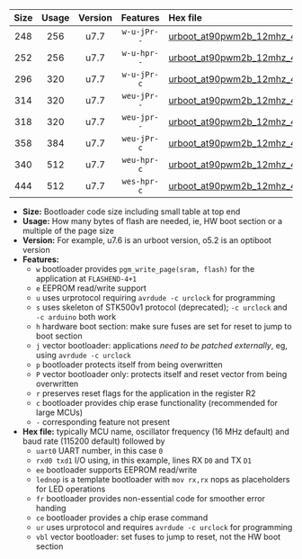 |Size|Usage|Version|Features|Hex file|
|:-:|:-:|:-:|:-:|:--|
|248|256|u7.7|`w-u-jPr--`|[urboot_at90pwm2b_12mhz_4800bps_uart0_rxd4_txd3_lednop_ur_vbl.hex](https://raw.githubusercontent.com/stefanrueger/urboot.hex/main/mcus/at90pwm2b/fcpu_12mhz/4800_bps/urboot_at90pwm2b_12mhz_4800bps_uart0_rxd4_txd3_lednop_ur_vbl.hex)|
|252|256|u7.7|`w-u-hpr--`|[urboot_at90pwm2b_12mhz_4800bps_uart0_rxd4_txd3_lednop_fr_ur.hex](https://raw.githubusercontent.com/stefanrueger/urboot.hex/main/mcus/at90pwm2b/fcpu_12mhz/4800_bps/urboot_at90pwm2b_12mhz_4800bps_uart0_rxd4_txd3_lednop_fr_ur.hex)|
|296|320|u7.7|`w-u-jPr-c`|[urboot_at90pwm2b_12mhz_4800bps_uart0_rxd4_txd3_lednop_fr_ce_ur_vbl.hex](https://raw.githubusercontent.com/stefanrueger/urboot.hex/main/mcus/at90pwm2b/fcpu_12mhz/4800_bps/urboot_at90pwm2b_12mhz_4800bps_uart0_rxd4_txd3_lednop_fr_ce_ur_vbl.hex)|
|314|320|u7.7|`weu-jPr--`|[urboot_at90pwm2b_12mhz_4800bps_uart0_rxd4_txd3_ee_lednop_ur_vbl.hex](https://raw.githubusercontent.com/stefanrueger/urboot.hex/main/mcus/at90pwm2b/fcpu_12mhz/4800_bps/urboot_at90pwm2b_12mhz_4800bps_uart0_rxd4_txd3_ee_lednop_ur_vbl.hex)|
|318|320|u7.7|`weu-jpr--`|[urboot_at90pwm2b_12mhz_4800bps_uart0_rxd4_txd3_ee_lednop_fr_ur_vbl.hex](https://raw.githubusercontent.com/stefanrueger/urboot.hex/main/mcus/at90pwm2b/fcpu_12mhz/4800_bps/urboot_at90pwm2b_12mhz_4800bps_uart0_rxd4_txd3_ee_lednop_fr_ur_vbl.hex)|
|358|384|u7.7|`weu-jPr-c`|[urboot_at90pwm2b_12mhz_4800bps_uart0_rxd4_txd3_ee_lednop_fr_ce_ur_vbl.hex](https://raw.githubusercontent.com/stefanrueger/urboot.hex/main/mcus/at90pwm2b/fcpu_12mhz/4800_bps/urboot_at90pwm2b_12mhz_4800bps_uart0_rxd4_txd3_ee_lednop_fr_ce_ur_vbl.hex)|
|340|512|u7.7|`weu-hpr-c`|[urboot_at90pwm2b_12mhz_4800bps_uart0_rxd4_txd3_ee_lednop_fr_ce_ur.hex](https://raw.githubusercontent.com/stefanrueger/urboot.hex/main/mcus/at90pwm2b/fcpu_12mhz/4800_bps/urboot_at90pwm2b_12mhz_4800bps_uart0_rxd4_txd3_ee_lednop_fr_ce_ur.hex)|
|444|512|u7.7|`wes-hpr-c`|[urboot_at90pwm2b_12mhz_4800bps_uart0_rxd4_txd3_ee_lednop_fr_ce.hex](https://raw.githubusercontent.com/stefanrueger/urboot.hex/main/mcus/at90pwm2b/fcpu_12mhz/4800_bps/urboot_at90pwm2b_12mhz_4800bps_uart0_rxd4_txd3_ee_lednop_fr_ce.hex)|

- **Size:** Bootloader code size including small table at top end
- **Usage:** How many bytes of flash are needed, ie, HW boot section or a multiple of the page size
- **Version:** For example, u7.6 is an urboot version, o5.2 is an optiboot version
- **Features:**
  + `w` bootloader provides `pgm_write_page(sram, flash)` for the application at `FLASHEND-4+1`
  + `e` EEPROM read/write support
  + `u` uses urprotocol requiring `avrdude -c urclock` for programming
  + `s` uses skeleton of STK500v1 protocol (deprecated); `-c urclock` and `-c arduino` both work
  + `h` hardware boot section: make sure fuses are set for reset to jump to boot section
  + `j` vector bootloader: applications *need to be patched externally*, eg, using `avrdude -c urclock`
  + `p` bootloader protects itself from being overwritten
  + `P` vector bootloader only: protects itself and reset vector from being overwritten
  + `r` preserves reset flags for the application in the register R2
  + `c` bootloader provides chip erase functionality (recommended for large MCUs)
  + `-` corresponding feature not present
- **Hex file:** typically MCU name, oscillator frequency (16 MHz default) and baud rate (115200 default) followed by
  + `uart0` UART number, in this case `0`
  + `rxd0 txd1` I/O using, in this example, lines RX `D0` and TX `D1`
  + `ee` bootloader supports EEPROM read/write
  + `lednop` is a template bootloader with `mov rx,rx` nops as placeholders for LED operations
  + `fr` bootloader provides non-essential code for smoother error handing
  + `ce` bootloader provides a chip erase command
  + `ur` uses urprotocol and requires `avrdude -c urclock` for programming
  + `vbl` vector bootloader: set fuses to jump to reset, not the HW boot section
